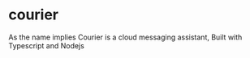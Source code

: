 # courier
As the name implies Courier is a cloud messaging assistant, Built with Typescript and Nodejs 
